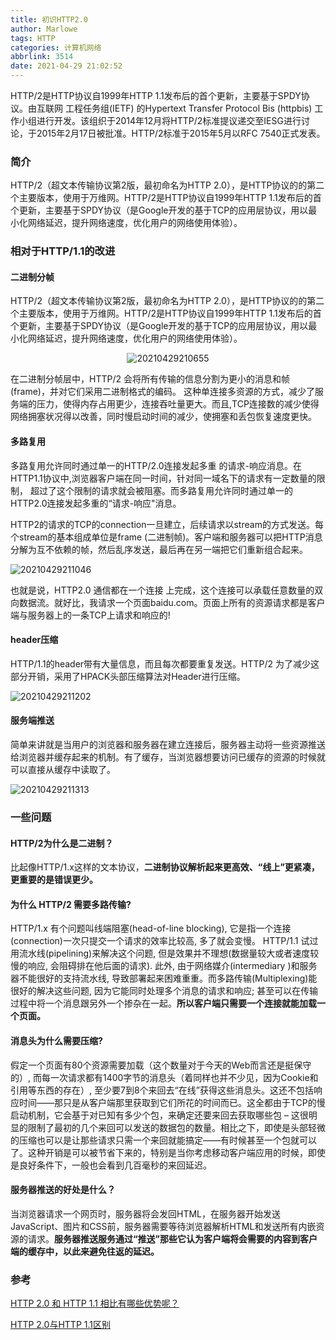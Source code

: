 ```yaml
---
title: 初识HTTP2.0
author: Marlowe
tags: HTTP
categories: 计算机网络
abbrlink: 3514
date: 2021-04-29 21:02:52
---
```


HTTP/2是HTTP协议自1999年HTTP 1.1发布后的首个更新，主要基于SPDY协议。由互联网
工程任务组(IETF) 的Hypertext Transfer Protocol Bis (httpbis) 工作小组进行开发。该组织于2014年12月将HTTP/2标准提议递交至IESG进行讨论，于2015年2月17日被批准。HTTP/2标准于2015年5月以RFC 7540正式发表。
<!--more-->

### 简介

HTTP/2（超文本传输协议第2版，最初命名为HTTP 2.0），是HTTP协议的的第二个主要版本，使用于万维网。HTTP/2是HTTP协议自1999年HTTP 1.1发布后的首个更新，主要基于SPDY协议（是Google开发的基于TCP的应用层协议，用以最小化网络延迟，提升网络速度，优化用户的网络使用体验）。

### 相对于HTTP/1.1的改进


#### 二进制分帧
HTTP/2（超文本传输协议第2版，最初命名为HTTP 2.0），是HTTP协议的的第二个主要版本，使用于万维网。HTTP/2是HTTP协议自1999年HTTP 1.1发布后的首个更新，主要基于SPDY协议（是Google开发的基于TCP的应用层协议，用以最小化网络延迟，提升网络速度，优化用户的网络使用体验）。

<center>

![20210429210655](http://marlowe.oss-cn-beijing.aliyuncs.com/img/20210429210655.png)
</center>

在二进制分帧层中，HTTP/2 会将所有传输的信息分割为更小的消息和帧(frame)，并对它们采用二进制格式的编码。
这种单连接多资源的方式，减少了服务端的压力，使得内存占用更少，连接吞吐量更大。而且,TCP连接数的减少使得网络拥塞状况得以改善，同时慢启动时间的减少，使拥塞和丢包恢复速度更快。


#### 多路复用

多路复用允许同时通过单一的HTTP/2.0连接发起多重 的请求-响应消息。在HTTP1.1协议中,浏览器客户端在同一时间，针对同一域名下的请求有一定数量的限制， 超过了这个限制的请求就会被阻塞。而多路复用允许同时通过单一的HTTP2.0连接发起多重的“请求-响应"消息。

HTTP2的请求的TCP的connection一旦建立，后续请求以stream的方式发送。每个stream的基本组成单位是frame (二进制帧)。客户端和服务器可以把HTTP消息分解为互不依赖的帧，然后乱序发送，最后再在另一端把它们重新组合起来。

![20210429211046](http://marlowe.oss-cn-beijing.aliyuncs.com/img/20210429211046.png)

也就是说，HTTP2.0 通信都在一个连接 上完成，这个连接可以承载任意数量的双向数据流。就好比，我请求一个页面baidu.com。页面上所有的资源请求都是客户端与服务器上的一条TCP上请求和响应的!

#### header压缩

HTTP/1.1的header带有大量信息，而且每次都要重复发送。HTTP/2 为了减少这部分开销，采用了HPACK头部压缩算法对Header进行压缩。

![20210429211202](http://marlowe.oss-cn-beijing.aliyuncs.com/img/20210429211202.png)


#### 服务端推送

简单来讲就是当用户的浏览器和服务器在建立连接后，服务器主动将一些资源推送给浏览器并缓存起来的机制。有了缓存，当浏览器想要访问已缓存的资源的时候就可以直接从缓存中读取了。

![20210429211313](http://marlowe.oss-cn-beijing.aliyuncs.com/img/20210429211313.png)


### 一些问题

#### HTTP/2为什么是二进制？

比起像HTTP/1.x这样的文本协议，**二进制协议解析起来更高效、“线上”更紧凑，更重要的是错误更少。**


#### 为什么 HTTP/2 需要多路传输?

HTTP/1.x 有个问题叫线端阻塞(head-of-line blocking), 它是指一个连接(connection)一次只提交一个请求的效率比较高, 多了就会变慢。 HTTP/1.1 试过用流水线(pipelining)来解决这个问题, 但是效果并不理想(数据量较大或者速度较慢的响应, 会阻碍排在他后面的请求). 此外, 由于网络媒介(intermediary )和服务器不能很好的支持流水线, 导致部署起来困难重重。而多路传输(Multiplexing)能很好的解决这些问题, 因为它能同时处理多个消息的请求和响应; 甚至可以在传输过程中将一个消息跟另外一个掺杂在一起。**所以客户端只需要一个连接就能加载一个页面。**

#### 消息头为什么需要压缩?

假定一个页面有80个资源需要加载（这个数量对于今天的Web而言还是挺保守的）, 而每一次请求都有1400字节的消息头（着同样也并不少见，因为Cookie和引用等东西的存在）, 至少要7到8个来回去“在线”获得这些消息头。这还不包括响应时间——那只是从客户端那里获取到它们所花的时间而已。这全都由于TCP的慢启动机制，它会基于对已知有多少个包，来确定还要来回去获取哪些包 – 这很明显的限制了最初的几个来回可以发送的数据包的数量。相比之下，即使是头部轻微的压缩也可以是让那些请求只需一个来回就能搞定——有时候甚至一个包就可以了。这种开销是可以被节省下来的，特别是当你考虑移动客户端应用的时候，即使是良好条件下，一般也会看到几百毫秒的来回延迟。

#### 服务器推送的好处是什么？
当浏览器请求一个网页时，服务器将会发回HTML，在服务器开始发送JavaScript、图片和CSS前，服务器需要等待浏览器解析HTML和发送所有内嵌资源的请求。**服务器推送服务通过“推送”那些它认为客户端将会需要的内容到客户端的缓存中，以此来避免往返的延迟。**

### 参考

[HTTP 2.0 和 HTTP 1.1 相比有哪些优势呢？](https://www.zhihu.com/question/306768582/answer/576026225)

[HTTP 2.0与HTTP 1.1区别](https://www.cnblogs.com/frankyou/p/6145485.html)

